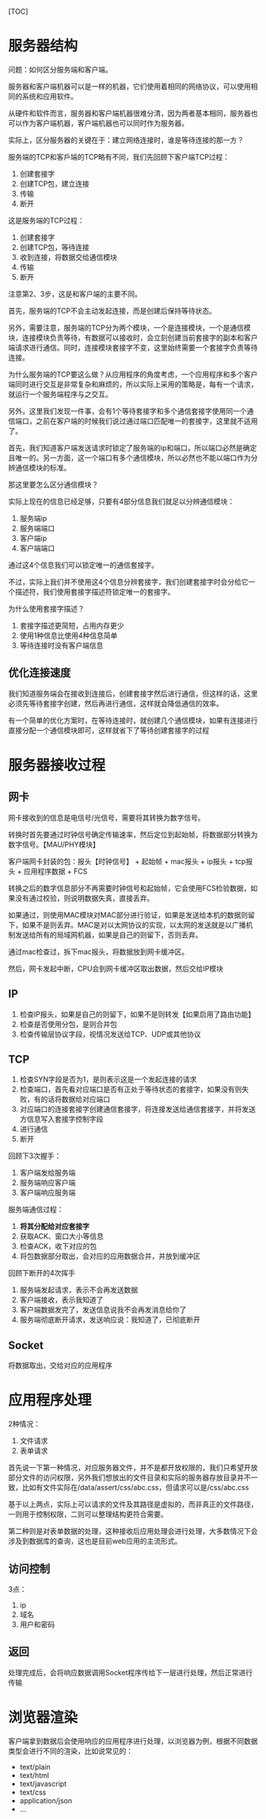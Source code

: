 [TOC]

# 服务器结构
问题：如何区分服务端和客户端。

服务器和客户端机器可以是一样的机器，它们使用着相同的网络协议，可以使用相同的系统和应用软件。

从硬件和软件而言，服务器和客户端机器很难分清，因为两者基本相同，服务器也可以作为客户端机器，客户端机器也可以同时作为服务器。

实际上，区分服务器的关键在于：建立网络连接时，谁是等待连接的那一方？

服务端的TCP和客戶端的TCP略有不同，我们先回顾下客户端TCP过程：
1. 创建套接字
2. 创建TCP包，建立连接
3. 传输
4. 断开

这是服务端的TCP过程：
1. 创建套接字
2. 创建TCP包，等待连接
3. 收到连接，将数据交给通信模块
4. 传输
5. 断开

注意第2、3步，这是和客户端的主要不同。

首先，服务端的TCP不会主动发起连接，而是创建后保持等待状态。

另外，需要注意，服务端的TCP分为两个模块，一个是连接模块，一个是通信模块，连接模块负责等待，有数据可以接收时，会立刻创建当前套接字的副本和客户端请求进行通信。同时，连接模块套接字不变，这里始终需要一个套接字负责等待连接。

为什么服务端的TCP要这么做？从应用程序的角度考虑，一个应用程序和多个客户端同时进行交互是非常复杂和麻烦的，所以实际上采用的策略是，每有一个请求，就运行一个服务端程序与之交互。

另外，这里我们发现一件事，会有1个等待套接字和多个通信套接字使用同一个通信端口，之前在客户端的时候我们说过通过端口匹配唯一的套接字，这里就不适用了。

首先，我们知道客户端发送请求时锁定了服务端的ip和端口，所以端口必然是确定且唯一的。另一方面，这一个端口有多个通信模块，所以必然也不能以端口作为分辨通信模块的标准。

那这里要怎么区分通信模块？

实际上现在的信息已经足够，只要有4部分信息我们就足以分辨通信模块：
1. 服务端ip
2. 服务端端口
3. 客户端ip
4. 客户端端口

通过这4个信息我们可以锁定唯一的通信套接字。

不过，实际上我们并不使用这4个信息分辨套接字，我们创建套接字时会分给它一个描述符，我们使用套接字描述符锁定唯一的套接字。

为什么使用套接字描述？
1. 套接字描述更简短，占用内存更少
2. 使用1种信息比使用4种信息简单
3. 等待连接时没有客户端信息

## 优化连接速度
我们知道服务端会在接收到连接后，创建套接字然后进行通信，但这样的话，这里必须先等待套接字创建，然后再进行通信，这样就会降低通信的效率。

有一个简单的优化方案时，在等待连接时，就创建几个通信模块，如果有连接进行直接分配一个通信模块即可，这样就省下了等待创建套接字的过程

# 服务器接收过程
## 网卡
网卡接收到的信息是电信号/光信号，需要将其转换为数字信号。

转换时首先要通过时钟信号确定传输速率，然后定位到起始帧，将数据部分转换为数字信号。【MAU/PHY模块】

客户端网卡封装的包：报头【时钟信号】 + 起始帧 + mac报头 + ip报头 + tcp报头 + 应用程序数据 + FCS

转换之后的数字信息部分不再需要时钟信号和起始帧，它会使用FCS检验数据，如果没有通过校验，则说明数据失真，直接丢弃。

如果通过，则使用MAC模块对MAC部分进行验证，如果是发送给本机的数据则留下，如果不是则丢弃。MAC是对以太网协议的实现，以太网的发送就是以广播机制发送给所有的局域网机器，如果是自己的则留下，否则丢弃。

通过mac检查过，拆下mac报头，将数据放到网卡缓冲区。

然后，网卡发起中断，CPU会到网卡缓冲区取出数据，然后交给IP模块

## IP
1. 检查IP报头，如果是自己的则留下，如果不是则转发【如果启用了路由功能】
2. 检查是否使用分包，是则合并包
3. 检查传输层协议字段，视情况发送给TCP、UDP或其他协议

## TCP
1. 检查SYN字段是否为1，是则表示这是一个发起连接的请求
2. 检查端口，首先看对应端口是否有正处于等待状态的套接字，如果没有则失败，有的话将数据给对应端口
3. 对应端口的连接套接字创建通信套接字，将连接发送给通信套接字，并将发送方信息写入套接字控制字段
4. 进行通信
5. 断开

回顾下3次握手：
1. 客户端发给服务端
2. 服务端响应客户端
3. 客户端响应服务端

服务端通信过程：
1. **将其分配给对应套接字**
2. 获取ACK、窗口大小等信息
3. 检查ACK，收下对应的包
4. 将包数据部分取出，会对应的应用数据合并，并放到缓冲区

回顾下断开的4次挥手
1. 服务端发起请求，表示不会再发送数据
2. 客户端接收，表示我知道了
3. 客户端数据发完了，发送信息说我不会再发消息给你了
4. 服务端彻底断开请求，发送响应说：我知道了，已彻底断开

## Socket
将数据取出，交给对应的应用程序

# 应用程序处理
2种情况：
1. 文件请求
2. 表单请求

首先说一下第一种情况，对应服务器文件，并不是都开放权限的，我们只希望开放部分文件的访问权限，另外我们想放出的文件目录和实际的服务器存放目录并不一致，比如有文件实际在/data/assert/css/abc.css，但请求可以是/css/abc.css

基于以上两点，实际上可以请求的文件及其路径是虚拟的，而非真正的文件路径，一则用于控制权限，二则可以整理结构更符合需要。

第二种则是对表单数据的处理，这种接收后应用处理会进行处理，大多数情况下会涉及到数据库的查询，这也是目前web应用的主流形式。

## 访问控制
3点：
1. ip
2. 域名
3. 用户和密码

## 返回
处理完成后，会将响应数据调用Socket程序传给下一层进行处理，然后正常进行传输

# 浏览器渲染
客户端拿到数据后会使用响应的应用程序进行处理，以浏览器为例，根据不同数据类型会进行不同的渲染，比如说常见的：
- text/plain
- text/html
- text/javascript
- text/css
- application/json
- ...